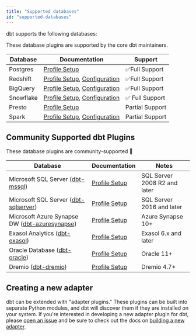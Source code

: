```yaml
---
title: "Supported databases"
id: "supported-databases"
---
```


dbt supports the following databases:

These database plugins are supported by the core dbt maintainers.

| Database | Documentation | Support |
| -------- | ------------- | ------- |
| Postgres | [Profile Setup](postgres-profile) | ✅Full Support |
| Redshift | [Profile Setup](redshift-profile), [Configuration](redshift-configs) | ✅Full Support |
| BigQuery | [Profile Setup](bigquery-profile), [Configuration](bigquery-configs) | ✅Full Support |
| Snowflake | [Profile Setup](snowflake-profile), [Configuration](snowflake-configs) | ✅ Full Support |
| Presto | [Profile Setup](presto-profile) | Partial Support |
| Spark | [Profile Setup](spark-profile), [Configuration](spark-configs) | Partial Support |

##  Community Supported dbt Plugins

These database plugins are community-supported 🌱

| Database | Documentation | Notes |
| -------- | ------------- | ----- |
| Microsoft SQL Server ([dbt-mssql](https://github.com/jacobm001/dbt-mssql)) | [Profile Setup](mssql-profile) | SQL Server 2008 R2 and later |
| Microsoft SQL Server ([dbt-sqlserver](https://github.com/mikaelene/dbt-sqlserver)) | [Profile Setup](mssql-profile) | SQL Server 2016 and later 
| Microsoft Azure Synapse DW ([dbt-azuresynapse](https://github.com/embold-health/dbt-azuresynapse)) | [Profile Setup](azuresynapse-profile) | Azure Synapse 10+ 
| Exasol Analytics ([dbt-exasol](https://github.com/tglunde/dbt-exasol)) | [Profile Setup](exasol-profile) | Exasol 6.x and later |
| Oracle Database ([dbt-oracle](https://github.com/techindicium/dbt-oracle)) | [Profile Setup](oracle-profile) |Oracle 11+ |
| Dremio ([dbt-dremio](https://github.com/fabrice-etanchaud/dbt-dremio)) | [Profile Setup](dremio-profile) |Dremio 4.7+ |

## Creating a new adapter

dbt can be extended with "adapter plugins." These plugins can be built into separate Python modules, and dbt will discover them if they are installed on your system. If you're interested in developing a new adapter plugin for dbt, please [open an issue](https://github.com/fishtown-analytics/dbt/issues/new) and be sure to check out the docs on [building a new adapter](building-a-new-adapter).
